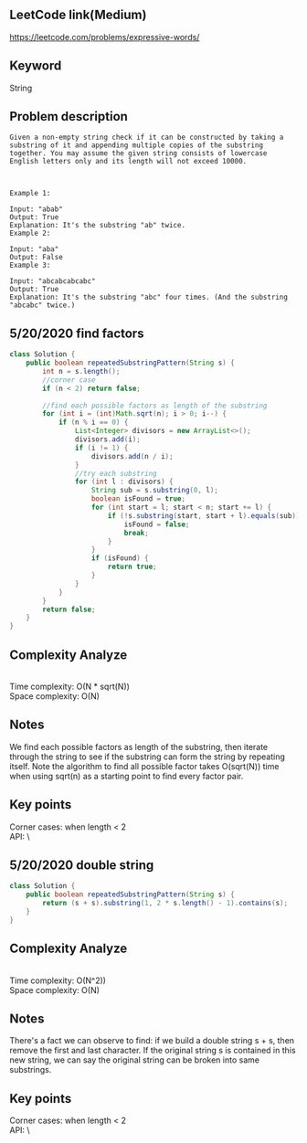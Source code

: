 ## LeetCode link(Medium)
https://leetcode.com/problems/expressive-words/

## Keyword
String

## Problem description
```
Given a non-empty string check if it can be constructed by taking a substring of it and appending multiple copies of the substring together. You may assume the given string consists of lowercase English letters only and its length will not exceed 10000.

 

Example 1:

Input: "abab"
Output: True
Explanation: It's the substring "ab" twice.
Example 2:

Input: "aba"
Output: False
Example 3:

Input: "abcabcabcabc"
Output: True
Explanation: It's the substring "abc" four times. (And the substring "abcabc" twice.)
```

## 5/20/2020 find factors

```java
class Solution {
    public boolean repeatedSubstringPattern(String s) {
        int n = s.length();
        //corner case
        if (n < 2) return false;  
        
        //find each possible factors as length of the substring
        for (int i = (int)Math.sqrt(n); i > 0; i--) {
            if (n % i == 0) {
                List<Integer> divisors = new ArrayList<>();
                divisors.add(i);
                if (i != 1) {
                    divisors.add(n / i);    
                }
                //try each substring
                for (int l : divisors) {
                    String sub = s.substring(0, l);
                    boolean isFound = true;
                    for (int start = l; start < n; start += l) {
                        if (!s.substring(start, start + l).equals(sub)){
                            isFound = false;
                            break;
                        }
                    }
                    if (isFound) {
                        return true;    
                    }    
                }     
            }    
        }     
        return false;
    }
}
```
## Complexity Analyze
\
Time complexity: O(N * sqrt(N))\
Space complexity: O(N)

## Notes
We find each possible factors as length of the substring, then iterate through the string to see if the substring can form the string by repeating itself. Note the algorithm to find all possible factor takes O(sqrt(N)) time when using sqrt(n) as a starting point to find every factor pair.

## Key points
Corner cases: when length < 2\
API: \

## 5/20/2020 double string

```java
class Solution {
    public boolean repeatedSubstringPattern(String s) {
        return (s + s).substring(1, 2 * s.length() - 1).contains(s);
    }
}
```
## Complexity Analyze
\
Time complexity: O(N^2))\
Space complexity: O(N)

## Notes
There's a fact we can observe to find: if we build a double string s + s, then remove the first and last character. If the original string s is contained in this new string, we can say the original string can be broken into same substrings.

## Key points
Corner cases: when length < 2\
API: \